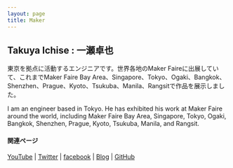 ```yaml
---
layout: page
title: Maker
---
```


## Takuya Ichise : 一瀬卓也

東京を拠点に活動するエンジニアです。世界各地のMaker Faireに出展していて、これまでMaker Faire Bay Area、Singapore、Tokyo、Ogaki、Bangkok、Shenzhen、Prague、Kyoto、Tsukuba、Manila、Rangsitで作品を展示しました。

I am an engineer based in Tokyo. He has exhibited his work at Maker Faire around the world, including Maker Faire Bay Area, Singapore, Tokyo, Ogaki, Bangkok, Shenzhen, Prague, Kyoto, Tsukuba, Manila, and Rangsit.

#### 関連ページ
<a href="http://bit.ly/3rao0nP">YouTube</a> | <a href="https://twitter.com/tichise">Twitter</a> | <a href="https://www.facebook.com/tichise">facebook</a> | <a href="https://medium.com/tichise">Blog</a> | <a href="https://github.com/tichise">GitHub</a>